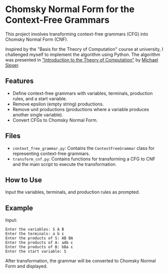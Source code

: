 # Chomsky Normal Form for the Context-Free Grammars

This project involves transforming context-free grammars (CFG) into Chomsky Normal Form (CNF). 

Inspired by the "Basis for the Theory of Computation" course at university, I challenged myself to implement the algorithm using Python. The algorithm was presented in ["Introduction to the Theory of Computation"](https://www.google.com/books/edition/Introduction_to_the_Theory_of_Computatio/4J1ZMAEACAAJ?hl=en) by [Michael Sipser](https://math.mit.edu/~sipser/).

## Features

- Define context-free grammars with variables, terminals, production rules, and a start variable.
- Remove epsilon (empty string) productions.
- Remove unit productions (productions where a variable produces another single variable).
- Convert CFGs to Chomsky Normal Form.

## Files

- `context_free_grammar.py`: Contains the `ContextFreeGrammar` class for representing context-free grammars.
- `transform_cnf.py`: Contains functions for transforming a CFG to CNF and the main script to execute the transformation.

## How to Use

Input the variables, terminals, and production rules as prompted.

## Example

Input:
```
Enter the variables: S A B
Enter the terminals: a b ε
Enter the products of S: AB BA
Enter the products of A: aAb ε
Enter the products of B: bBa ε
Enter the start variable: S
```

After transformation, the grammar will be converted to Chomsky Normal Form and displayed.